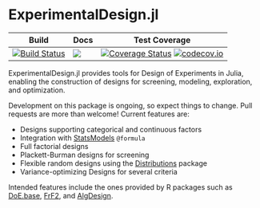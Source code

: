 # ExperimentalDesign.jl

| Build | Docs | Test Coverage |
| --- | --- | --- |
| [![Build Status](https://travis-ci.org/phrb/ExperimentalDesign.jl.svg?branch=master)](https://travis-ci.org/phrb/ExperimentalDesign.jl) | [![](https://img.shields.io/badge/docs-latest-blue.svg)](https://phrb.github.io/ExperimentalDesign.jl/dev) | [![Coverage Status](https://coveralls.io/repos/github/phrb/ExperimentalDesign.jl/badge.svg?branch=master)](https://coveralls.io/github/phrb/ExperimentalDesign.jl?branch=master) [![codecov.io](http://codecov.io/github/phrb/ExperimentalDesign.jl/coverage.svg?branch=master)](http://codecov.io/github/phrb/ExperimentalDesign.jl?branch=master) |

ExperimentalDesign.jl  provides  tools  for  Design  of  Experiments  in  Julia,
enabling the construction  of designs for screening,  modeling, exploration, and
optimization.

Development  on this  package  is  ongoing, so  expect  things  to change.  Pull
requests are more than welcome!  Current features are:

- Designs supporting categorical and continuous factors
- Integration with [StatsModels](https://github.com/JuliaStats/StatsModels.jl) `@formula`
- Full factorial designs
- Plackett-Burman designs for screening
- Flexible random designs using the [Distributions](https://github.com/JuliaStats/Distributions.jl) package
- Variance-optimizing Designs for several criteria

Intended features include the ones provided by R packages such as
[DoE.base](https://cran.r-project.org/web/packages/DoE.base/index.html),
[FrF2](https://cran.r-project.org/web/packages/FrF2/index.html), and
[AlgDesign](https://cran.r-project.org/web/packages/AlgDesign/index.html).
